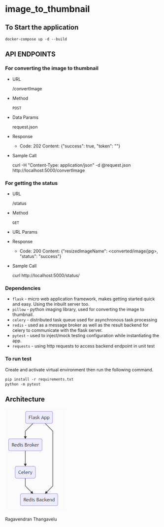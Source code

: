 # image_to_thumbnail

## To Start the application

```
docker-compose up -d --build
```

## API ENDPOINTS

### For converting the image to thumbnail

* URL

  /convertImage

* Method

  `POST`

* Data Params

  request.json <sample image in base64>

* Response

  * Code: 202
    Content: {"success": true, "token": "<uuid>"}

* Sample Call

  curl -H "Content-Type: application/json" -d @request.json http://localhost:5000/convertImage

### For getting the status

* URL

  /status

* Method

  `GET`

* URL Params

  <token>

* Response

  * Code: 200
    Content: {"resizedImageName": <converted/image/jpg>, "status": "success"}

* Sample Call

  curl http://localhost:5000/status/<token>

### Dependencies

* `flask` - micro web application framework, makes getting started quick and easy. Using the inbuilt server too.
* `pillow` - python imaging library, used for converting the image to thumbnail.
* `celery` - distributed task queue used for asynchronous task processing
* `redis` - used as a message broker as well as the result backend for celery to communicate with the flask server.
* `pytest` - used to inject/mock testing configuration while instantiating the app.
* `requests` - using http requests to access backend endpoint in unit test

### To run test

Create and activate virtual environment then run the following command.

```
pip install -r requirements.txt
python -m pytest
```

## Architecture

![Architecture](./Architecture.png)

Ragavendran Thangavelu
